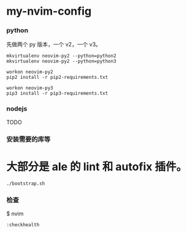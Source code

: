 # my-nvim-config

### python

先做两个 py 版本，一个 v2，一个 v3。

```shell
mkvirtualenv neovim-py2 --python=python2
mkvirtualenv neovim-py2 --python=python3

workon neovim-py2
pip2 install -r pip2-requirements.txt

workon neovim-py3
pip3 install -r pip3-requirements.txt
```

### nodejs

TODO

### 安装需要的库等 

# 大部分是 ale 的 lint 和 autofix 插件。

```shell
./bootstrap.sh
```


### 检查

$ nvim

```
:checkhealth
```
